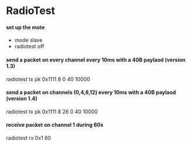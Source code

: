 # RadioTest

#### set up the mote
- mode slave
- radiotest off

#### send a packet on every channel every 10ms with a 40B paylaod (version 1.3)
radiotest tx pk 0x1111 8 0 40 10000
#### send a packet on channels (0,4,8,12) every 10ms with a 40B paylaod (version 1.4)
radiotest tx pk 0x1111 8 26 0 40 10000

#### receive packet on channel 1 during 60s
radiotest rx 0x1 60

